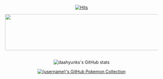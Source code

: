 <div align="center">

[![Hits](https://hits.seeyoufarm.com/api/count/incr/badge.svg?url=https%3A%2F%2Fgithub.com%2Fdaahyunk&&count_bg=%23000000&title_bg=%23000000&icon=macys.svg&icon_color=%23FFFFFF&title=hits&edge_flat=false)](https://hits.seeyoufarm.com)

</div>



<a href="https://github.com/devxb/gitanimals">
  <img
    src="https://render.gitanimals.org/lines/daahyunk?pet-id=617442943602113620"
    width="600"
    height="120"
  />
</a>

<div align="center">
  


<br>

<div align="center">

 ![daahyunks's GitHub stats](https://github-readme-stats.vercel.app/api?username=daahyunk&show_icons=true&theme=transparent)

 </div>

<div align="center">

<a href="https://github.com/2jun0/github-pokemon-collection">
  <img src="https://gitpokecol.org/pokemons/daahyunk?background=plain&width=500&height=200" alt="{username}'s GitHub Pokemon Collection"/>
</a>

</div>

<br>


